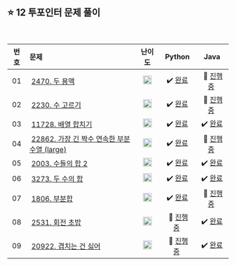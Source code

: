## ⭐️ 12 투포인터 문제 풀이

<br>

| **번호** | **문제** | **난이도** | **Python** | **Java** |
|:--------:|:--------|:----------:|:----------:|:--------:|
| 01 | &nbsp;[2470. 두 용액](https://www.acmicpc.net/problem/2470)&nbsp;&nbsp; | &nbsp;&nbsp;<img src="https://github.com/yuuforest/Baekjoon/assets/97596022/85149378-3937-4538-8a9b-1b178253c958" width="20"/>&nbsp;&nbsp; | &nbsp;✔️ [완료](https://github.com/yuuforest/Algorithm/blob/main/02%20%EB%B0%B1%EC%A4%80/12%20%ED%88%AC%ED%8F%AC%EC%9D%B8%ED%84%B0/Python/Prob2470.py)&nbsp; | &nbsp;💬 [진행 중]()&nbsp; |
| 02 | &nbsp;[2230. 수 고르기](https://www.acmicpc.net/problem/2230)&nbsp;&nbsp; | &nbsp;&nbsp;<img src="https://github.com/yuuforest/Baekjoon/assets/97596022/85149378-3937-4538-8a9b-1b178253c958" width="20"/>&nbsp;&nbsp; | &nbsp;✔️ [완료](https://github.com/yuuforest/Algorithm/blob/main/02%20%EB%B0%B1%EC%A4%80/12%20%ED%88%AC%ED%8F%AC%EC%9D%B8%ED%84%B0/Python/Prob2230.py)&nbsp; | &nbsp;💬 [진행 중]()&nbsp; |
| 03 | &nbsp;[11728. 배열 합치기](https://www.acmicpc.net/problem/11728)&nbsp;&nbsp; | &nbsp;&nbsp;<img src="https://github.com/yuuforest/Baekjoon/assets/97596022/16c246cd-0ac7-4c70-8e59-ae53094efefd" width="20"/>&nbsp;&nbsp; | &nbsp;✔️ [완료](https://github.com/yuuforest/Algorithm/blob/main/02%20%EB%B0%B1%EC%A4%80/12%20%ED%88%AC%ED%8F%AC%EC%9D%B8%ED%84%B0/Python/Prob11728.py)&nbsp; | &nbsp;✔️ [완료](https://github.com/yuuforest/Algorithm/blob/main/02%20%EB%B0%B1%EC%A4%80/12%20%ED%88%AC%ED%8F%AC%EC%9D%B8%ED%84%B0/Java/src/Prob11728.java)&nbsp; |
| 04 | &nbsp;[22862. 가장 긴 짝수 연속한 부분 수열 (large)](https://www.acmicpc.net/problem/22862)&nbsp;&nbsp; | &nbsp;&nbsp;<img src="https://github.com/yuuforest/Baekjoon/assets/97596022/85149378-3937-4538-8a9b-1b178253c958" width="20"/>&nbsp;&nbsp; | &nbsp;✔️ [완료](https://github.com/yuuforest/Algorithm/blob/main/02%20%EB%B0%B1%EC%A4%80/12%20%ED%88%AC%ED%8F%AC%EC%9D%B8%ED%84%B0/Python/Prob22862.py)&nbsp; | &nbsp;💬 [진행 중]()&nbsp; |
| 05 | &nbsp;[2003. 수들의 합 2](https://www.acmicpc.net/problem/2003)&nbsp;&nbsp; | &nbsp;&nbsp;<img src="https://github.com/yuuforest/Baekjoon/assets/97596022/3c7e9f4b-e603-404f-b612-258d66475421" width="20"/>&nbsp;&nbsp; | &nbsp;✔️ [완료](https://github.com/yuuforest/Algorithm/blob/main/02%20%EB%B0%B1%EC%A4%80/12%20%ED%88%AC%ED%8F%AC%EC%9D%B8%ED%84%B0/Python/Prob2003.py)&nbsp; | &nbsp;✔️ [완료](https://github.com/yuuforest/Algorithm/blob/main/02%20%EB%B0%B1%EC%A4%80/12%20%ED%88%AC%ED%8F%AC%EC%9D%B8%ED%84%B0/Java/src/Prob2003.java)&nbsp; |
| 06 | &nbsp;[3273. 두 수의 합](https://www.acmicpc.net/problem/3273)&nbsp;&nbsp; | &nbsp;&nbsp;<img src="https://github.com/yuuforest/Baekjoon/assets/97596022/07accbcc-b7bc-4a50-a82e-37f90db6a48f" width="20"/>&nbsp;&nbsp; | &nbsp;✔️ [완료](https://github.com/yuuforest/Algorithm/blob/main/02%20%EB%B0%B1%EC%A4%80/12%20%ED%88%AC%ED%8F%AC%EC%9D%B8%ED%84%B0/Python/Prob3273.py)&nbsp; | &nbsp;✔️ [완료](https://github.com/yuuforest/Algorithm/blob/main/02%20%EB%B0%B1%EC%A4%80/12%20%ED%88%AC%ED%8F%AC%EC%9D%B8%ED%84%B0/Java/src/Prob3273.java)&nbsp; |
| 07 | &nbsp;[1806. 부분합](https://www.acmicpc.net/problem/1806)&nbsp;&nbsp; | &nbsp;&nbsp;<img src="https://github.com/yuuforest/Baekjoon/assets/97596022/faf1d147-b8a1-40f5-9f8f-604d534ab16c" width="20"/>&nbsp;&nbsp; | &nbsp;✔️ [완료](https://github.com/yuuforest/Algorithm/blob/main/02%20%EB%B0%B1%EC%A4%80/12%20%ED%88%AC%ED%8F%AC%EC%9D%B8%ED%84%B0/Python/Prob1806.py)&nbsp; | &nbsp;💬 [진행 중]()&nbsp; |
| 08 | &nbsp;[2531. 회전 초밥](https://www.acmicpc.net/problem/2531)&nbsp;&nbsp; | &nbsp;&nbsp;<img src="https://github.com/yuuforest/Baekjoon/assets/97596022/b865c934-26be-488e-aec2-cfaf969e1632" width="20"/>&nbsp;&nbsp; | &nbsp;💬 [진행 중]()&nbsp; | &nbsp;✔️ [완료](https://github.com/yuuforest/Algorithm/blob/main/02%20%EB%B0%B1%EC%A4%80/12%20%ED%88%AC%ED%8F%AC%EC%9D%B8%ED%84%B0/Java/src/Prob2531.java)&nbsp; |
| 09 | &nbsp;[20922. 겹치는 건 싫어](https://www.acmicpc.net/problem/20922)&nbsp;&nbsp; | &nbsp;&nbsp;<img src="https://github.com/yuuforest/Baekjoon/assets/97596022/b865c934-26be-488e-aec2-cfaf969e1632" width="20"/>&nbsp;&nbsp; | &nbsp;💬 [진행 중]()&nbsp; | &nbsp;✔️ [완료](https://github.com/yuuforest/Algorithm/blob/main/02%20%EB%B0%B1%EC%A4%80/12%20%ED%88%AC%ED%8F%AC%EC%9D%B8%ED%84%B0/Java/src/Prob20922.java)&nbsp; |